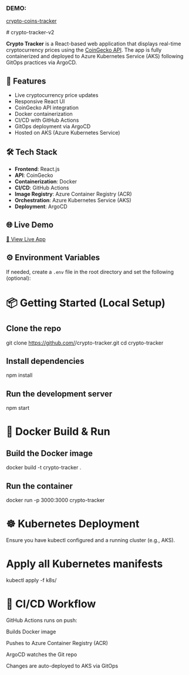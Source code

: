 <h3>DEMO:</h3>
<p><a href='https://crypto-coins-tracker.vercel.app/'>crypto-coins-tracker</a></p>
# crypto-tracker-v2

**Crypto Tracker** is a React-based web application that displays real-time cryptocurrency prices using the [CoinGecko API](https://www.coingecko.com/en/api). The app is fully containerized and deployed to Azure Kubernetes Service (AKS) following GitOps practices via ArgoCD.

## 🚀 Features

- Live cryptocurrency price updates
- Responsive React UI
- CoinGecko API integration
- Docker containerization
- CI/CD with GitHub Actions
- GitOps deployment via ArgoCD
- Hosted on AKS (Azure Kubernetes Service)

## 🛠️ Tech Stack

- **Frontend**: React.js  
- **API**: CoinGecko  
- **Containerization**: Docker  
- **CI/CD**: GitHub Actions  
- **Image Registry**: Azure Container Registry (ACR)  
- **Orchestration**: Azure Kubernetes Service (AKS)  
- **Deployment**: ArgoCD  

## 🌐 Live Demo

[🔗 View Live App](crypto-coins-tracker.vercel.app) 

## ⚙️ Environment Variables

If needed, create a `.env` file in the root directory and set the following (optional):


# 📦 Getting Started (Local Setup)

## Clone the repo
git clone https://github.com/<your-username>/crypto-tracker.git
cd crypto-tracker

## Install dependencies
npm install

## Run the development server
npm start

# 🐳 Docker Build & Run
## Build the Docker image
docker build -t crypto-tracker .

## Run the container
docker run -p 3000:3000 crypto-tracker

# ☸️ Kubernetes Deployment
Ensure you have kubectl configured and a running cluster (e.g., AKS).
# Apply all Kubernetes manifests
kubectl apply -f k8s/

# 🔁 CI/CD Workflow
GitHub Actions runs on push:

Builds Docker image

Pushes to Azure Container Registry (ACR)

ArgoCD watches the Git repo

Changes are auto-deployed to AKS via GitOps

